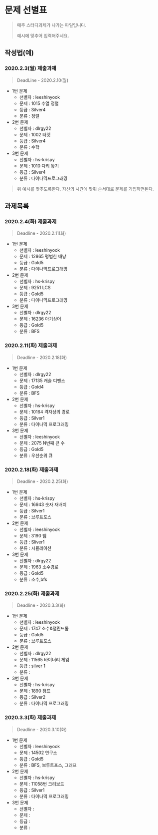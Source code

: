 # 문제 선별표

> 매주 스터디과제가 나가는 파일입니다.
>
> 예시에 맞추어 입력해주세요.

## 작성법(예)

### 2020.2.3(월) 제출과제

>  DeadLine - 2020.2.10(월)

- 1번 문제
  - 선별자 : leeshinyook
  - 문제 : 1015 수열 정렬 
  - 등급 : Silver4
  - 분류 : 정렬
- 2번 문제
  - 선별자 : dlrgy22
  - 문제 : 1002 터렛  
  - 등급 : Silver4
  - 분류 : 수학 
- 3번 문제
  - 선별자 : hs-krispy
  - 문제 : 1010 다리 놓기 
  - 등급 : Silver4
  - 분류 : 다이나믹프로그래밍



> 위 예시를 맞추도록한다. 자신의 시간에 맞춰 순서대로 문제를 기입하면된다.



## 과제목록

### 2020.2.4(화) 제출과제

> Deadline - 2020.2.11(화)

- 1번 문제
  - 선별자 : leeshinyook
  - 문제 : 12865 평범한 배낭
  - 등급 :  Gold5
  - 분류 : 다이나믹프로그래밍
- 2번 문제
  - 선별자 : hs-krispy
  - 문제 :  9251 LCS
  - 등급 : Gold5
  - 분류 : 다이나믹프로그래밍
- 3번 문제
  - 선별자 : dlrgy22
  - 문제 : 16236 아기상어
  - 등급 : Gold5
  - 분류 : BFS


### 2020.2.11(화) 제출과제

> Deadline - 2020.2.18(화)

- 1번 문제
  - 선별자 : dlrgy22
  - 문제 : 17135 캐슬 디펜스
  - 등급 : Gold4
  - 분류 : BFS
- 2번 문제
  - 선별자 : hs-krispy
  - 문제 : 10164 격자상의 경로
  - 등급 : Silver1
  - 분류 : 다이나믹 프로그래밍
- 3번 문제
  - 선별자 : leeshinyook
  - 문제 : 2075 N번째 큰 수
  - 등급 : Gold5
  - 분류 : 우선순위 큐


### 2020.2.18(화) 제출과제

> Deadline - 2020.2.25(화)

- 1번 문제
  - 선별자 : hs-krispy
  - 문제 : 16943 숫자 재배치
  - 등급 : Silver1
  - 분류 : 브루트포스
- 2번 문제
  - 선별자 : leeshinyook
  - 문제 : 3190 뱀
  - 등급 : Sliver1
  - 분류 : 시뮬레이션
- 3번 문제
  - 선별자 : dlrgy22
  - 문제 : 1963 소수경로
  - 등급 : Gold5
  - 분류 : 소수,bfs


### 2020.2.25(화) 제출과제

> Deadline - 2020.3.3(화)

- 1번 문제
  - 선별자 : leeshinyook
  - 문제 : 1747 소수&팰린드롬
  - 등급 : Gold5
  - 분류 : 브루트포스
- 2번 문제
  - 선별자 : dlrgy22
  - 문제 : 11565 바이너리 게임
  - 등급 : silver 1 
  - 분류 : 
- 3번 문제
  - 선별자 : hs-krispy
  - 문제 : 1890 점프
  - 등급 : Silver2
  - 분류 : 다이나믹 프로그래밍


### 2020.3.3(화) 제출과제

> Deadline - 2020.3.10(화)

- 1번 문제
  - 선별자 : leeshinyook
  - 문제 : 14502 연구소
  - 등급 : Gold5
  - 분류 : BFS, 브루트포스, 그래프
- 2번 문제
  - 선별자 : hs-krispy
  - 문제 : 11058번 크리보드
  - 등급 :  Silver1
  - 분류 : 다이나믹 프로그래밍
- 3번 문제
  - 선별자 : 
  - 문제 : 
  - 등급 : 
  - 분류 : 
